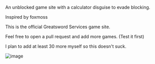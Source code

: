 
An unblocked game site with a calculator disguise to evade blocking.

Inspired by foxmoss

This is the official Greatsword Services game site.

Feel free to open a pull request and add more games. (Test it first)

I plan to add at least 30 more myself so this doesn't suck.


![image](https://github.com/Tacogamerman/Sword-Games/assets/119009502/1b322e32-171b-407e-b8e5-5d5abfaf67e6)

